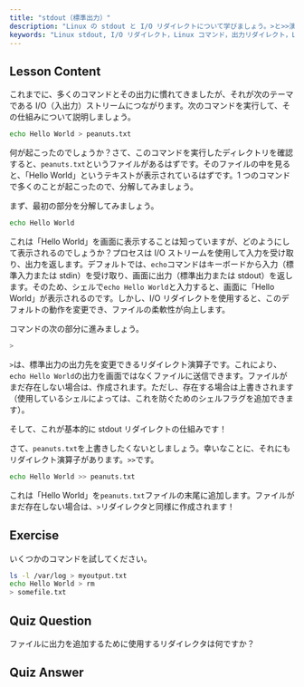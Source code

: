 ```yaml
---
title: "stdout（標準出力）"
description: "Linux の stdout と I/O リダイレクトについて学びましょう。>と>>演算子を使用してコマンド出力をファイルにリダイレクトする方法を理解します。今日から Linux の学習を始めましょう！"
keywords: "Linux stdout, I/O リダイレクト，Linux コマンド，出力リダイレクト，Linux チュートリアル，初心者向け Linux, Linux ガイド，シェルスクリプト"
---
```


## Lesson Content

これまでに、多くのコマンドとその出力に慣れてきましたが、それが次のテーマである I/O（入出力）ストリームにつながります。次のコマンドを実行して、その仕組みについて説明しましょう。

```bash
echo Hello World > peanuts.txt
```

何が起こったのでしょうか？さて、このコマンドを実行したディレクトリを確認すると、`peanuts.txt`というファイルがあるはずです。そのファイルの中を見ると、「Hello World」というテキストが表示されているはずです。1 つのコマンドで多くのことが起こったので、分解してみましょう。

まず、最初の部分を分解してみましょう。

```bash
echo Hello World
```

これは「Hello World」を画面に表示することは知っていますが、どのようにして表示されるのでしょうか？プロセスは I/O ストリームを使用して入力を受け取り、出力を返します。デフォルトでは、`echo`コマンドはキーボードから入力（標準入力または stdin）を受け取り、画面に出力（標準出力または stdout）を返します。そのため、シェルで`echo Hello World`と入力すると、画面に「Hello World」が表示されるのです。しかし、I/O リダイレクトを使用すると、このデフォルトの動作を変更でき、ファイルの柔軟性が向上します。

コマンドの次の部分に進みましょう。

```bash
>
```

`>`は、標準出力の出力先を変更できるリダイレクト演算子です。これにより、`echo Hello World`の出力を画面ではなくファイルに送信できます。ファイルがまだ存在しない場合は、作成されます。ただし、存在する場合は上書きされます（使用しているシェルによっては、これを防ぐためのシェルフラグを追加できます）。

そして、これが基本的に stdout リダイレクトの仕組みです！

さて、`peanuts.txt`を上書きしたくないとしましょう。幸いなことに、それにもリダイレクト演算子があります。`>>`です。

```bash
echo Hello World >> peanuts.txt
```

これは「Hello World」を`peanuts.txt`ファイルの末尾に追加します。ファイルがまだ存在しない場合は、`>`リダイレクタと同様に作成されます！

## Exercise

いくつかのコマンドを試してください。

```bash
ls -l /var/log > myoutput.txt
echo Hello World > rm
> somefile.txt
```

## Quiz Question

ファイルに出力を追加するために使用するリダイレクタは何ですか？

## Quiz Answer

> >
